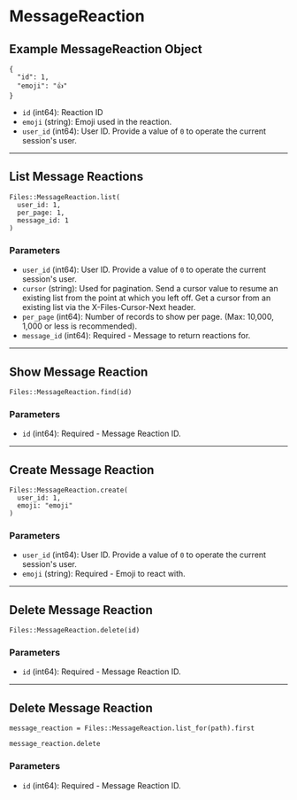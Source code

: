 # MessageReaction

## Example MessageReaction Object

```
{
  "id": 1,
  "emoji": "👍"
}
```

* `id` (int64): Reaction ID
* `emoji` (string): Emoji used in the reaction.
* `user_id` (int64): User ID.  Provide a value of `0` to operate the current session's user.


---

## List Message Reactions

```
Files::MessageReaction.list(
  user_id: 1, 
  per_page: 1, 
  message_id: 1
)
```

### Parameters

* `user_id` (int64): User ID.  Provide a value of `0` to operate the current session's user.
* `cursor` (string): Used for pagination.  Send a cursor value to resume an existing list from the point at which you left off.  Get a cursor from an existing list via the X-Files-Cursor-Next header.
* `per_page` (int64): Number of records to show per page.  (Max: 10,000, 1,000 or less is recommended).
* `message_id` (int64): Required - Message to return reactions for.


---

## Show Message Reaction

```
Files::MessageReaction.find(id)
```

### Parameters

* `id` (int64): Required - Message Reaction ID.


---

## Create Message Reaction

```
Files::MessageReaction.create(
  user_id: 1, 
  emoji: "emoji"
)
```

### Parameters

* `user_id` (int64): User ID.  Provide a value of `0` to operate the current session's user.
* `emoji` (string): Required - Emoji to react with.


---

## Delete Message Reaction

```
Files::MessageReaction.delete(id)
```

### Parameters

* `id` (int64): Required - Message Reaction ID.


---

## Delete Message Reaction

```
message_reaction = Files::MessageReaction.list_for(path).first

message_reaction.delete
```

### Parameters

* `id` (int64): Required - Message Reaction ID.
